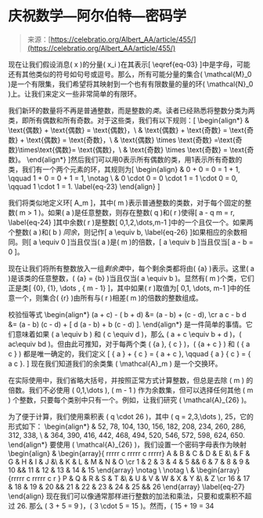<!--yml

category: 未分类

日期：2024-05-27 15:16:46

-->

# 庆祝数学—阿尔伯特—密码学

> 来源：[https://celebratio.org/Albert_AA/article/455/](https://celebratio.org/Albert_AA/article/455/)

现在让我们假设消息\( x \)的分量\( x_i \)在其表示\[ \eqref{eq-03} \]中是字母，可能还有其他类似的符号如句号或逗号。那么，所有可能分量的集合\( \mathcal{M}_0 \)是一个有限集，我们希望将其映射到一个也有有限数量的量的环\( \mathcal{N}_0 \)上。让我们来定义一些非常简单的有限环。

我们新环的数量将不再是普通整数，而是整数的*类*。读者已经熟悉将整数分类为两类，即所有偶数和所有奇数。对于这些类，我们有以下规则：\[ \begin{align*} & \text{偶数} + \text{偶数} = \text{偶数}，\\ & \text{偶数} + \text{奇数} = \text{奇数} + \text{偶数} = \text{奇数}，\\ & \text{偶数} \times \text{奇数} =\text{奇数}\times\text{偶数}= \text{偶数}，\\ & \text{奇数} \times \text{奇数} = \text{奇数}。 \end{align*} \]然后我们可以用0表示所有偶数的类，用1表示所有奇数的类，我们有一个两个元素的环，其规则为\[ \begin{align} & 0 + 0 = 0 = 1 + 1, \qquad 1 + 0 = 0 + 1 = 1, \notag \\ & 0 \cdot 0 = 0 \cdot 1 = 1 \cdot 0 = 0, \qquad 1 \cdot 1 = 1. \label{eq-23} \end{align} \]

我们将类似地定义环\[ A_m \]，其中\( m \)表示普通整数的类数，对于每个固定的整数\( m > 1 \)。如果\( a \)是任意整数，则存在整数\( q \)和\( r \)使得\[ a - q m = r, \label{eq-24} \]其中余数\( r \)是整数\[ 0,1,2,\dots,m-1 \]中的一个且仅一个。如果两个整数\( a \)和\( b \) *同余*，则记作\[ a \equiv b, \label{eq-26} \]如果相应的余数相同。则\[ a \equiv 0 \]当且仅当\( a \)是\( m \)的倍数，\[ a \equiv b \]当且仅当\[ a - b = 0 \]。

现在让我们将所有整数放入一组*剩余类*中，每个剩余类都将由\( \{a\} \)表示。这里\( a \)是该类的任意整数，\( \{a\} = \{b\} \)当且仅当\( a \equiv b \)。显然有\( m \)个类，它们正是类\[ \{0\}, \{1\}, \dots , \{ m - 1\} \]，其中如果\( r \)取值为\[ 0,1, \dots, m-1 \]中的任意一个，则集合\( \{r\} \)由所有与\( r \)相差\( m \)的倍数的整数组成。

校验恒等式 \begin{align*} (a + c) - ( b + d) &= (a - b) + (c - d), \cr a c - b d &= (a - b) (c - d) + [ d (a - b) + b (c - d) ]. \end{align*} 是一件简单的事情。它们意味着如果 \( a \equiv b \) 和 \( c \equiv d \)，那么 \( a + c \equiv b + d \)，\( ac\equiv bd \)。但由此可推知，对于每两个类 \( \{a \}, \{ c \} \)，\( \{a + c \} \) 和 \( \{ a c \} \) 都是唯一确定的，我们定义 \[ \{ a \} + \{ c \} = \{ a + c \}, \qquad \{ a \} \{ c \} = \{ a c \}. \] 现在我们知道我们的余类集 \( \mathcal{A}_m \) 是一个交换环。

在实际使用中，我们省略大括号，并按照正常方式计算整数，但总是去除 \( m \) 的倍数。我们不必使用 \( 0,1,\dots \), \( m - 1 \) 作为余数集，但可以选择任何其他 \( m \) 个整数，只要每个类别中只有一个。例如，让我们研究 \( \mathcal{A}_{26} \)。

为了便于计算，我们使用乘积表 \( q \cdot 26 \)，其中 \( q = 2,3,\dots \), 25，它的形式如下： \begin{align*} & 52, 78, 104, 130, 156, 182, 208, 234, 260, 286, 312, 338, \\ & 364, 390, 416, 442, 468, 494, 520, 546, 572, 598, 624, 650. \end{align*} 要使用 \( \mathcal{A}_{26} \)，我们设置一个密码字母表作为映射 \begin{align} & \begin{array}{ rrrrr c rrrrr c rrrrr} A & B & C & D & E &\ & F & G & H & I & J &\ & K & L & M & N & O \cr 1 & 2 & 3 & 4 & 5 && 6 & 7 & 8 & 9 & 10 && 11 & 12 & 13 & 14 & 15 \end{array} \notag \\ \notag \\ & \begin{array}{rrrrr c rrrrr c r } P & Q & R & S & T &\ & U & V & W & X & Y &\ & Z \cr 16 & 17 & 18 & 19 & 20 && 21 & 22 & 23 & 24 & 25 && 26 \end{array} \label{eq-27} \end{align} 现在我们可以像通常那样进行整数的加法和乘法，只要和或乘积不超过 26\. 那么 \( 3 + 5 = 9 \)，\( 3 \cdot 5 = 15 \)。然而，\( 15 + 19 = 34
